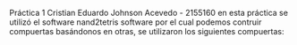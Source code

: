 Práctica 1 
Cristian Eduardo Johnson Acevedo - 2155160
en esta práctica se utilizó el software nand2tetris software por el cual podemos contruir compuertas basándonos en otras, se utilizaron los siguientes compuertas:


